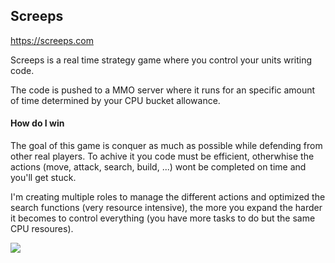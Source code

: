 ## Screeps

https://screeps.com

Screeps is a real time strategy game where you control your units writing code.

The code is pushed to a MMO server where it runs for an specific amount of time determined by your CPU bucket allowance.

#### How do I win

The goal of this game is conquer as much as possible while defending from other real players.
To achive it you code must be efficient, otherwhise the actions (move, attack, search, build, ...) wont be completed on time and you'll get stuck.

I'm creating multiple roles to manage the different actions and optimized the search functions (very resource intensive), the more you expand the harder it becomes to control everything (you have more tasks to do but the same CPU resoures).

![](https://i.imgur.com/Bu51rQa.png)

